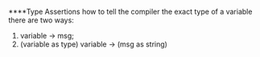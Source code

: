 ****Type Assertions
how to tell the compiler the exact type of a variable
there are two ways:
1. <type> variable -> <string> msg;
2. (variable as type) variable -> (msg as string)
